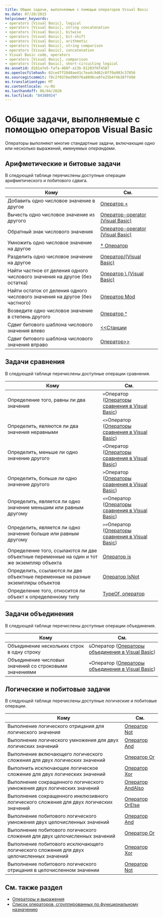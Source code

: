 ```yaml
---
title: Общие задачи, выполняемые с помощью операторов Visual Basic
ms.date: 07/20/2015
helpviewer_keywords:
- operators [Visual Basic], logical
- operators [Visual Basic], string concatenation
- operators [Visual Basic], bitwise
- operators [Visual Basic], bit-shift
- operators [Visual Basic], arithmetic
- operators [Visual Basic], string comparison
- operators [Visual Basic], concatenation
- Visual Basic code, operators
- operators [Visual Basic], comparison
- operators [Visual Basic], short-circuiting logical
ms.assetid: d181afe5-fafa-460f-a13b-81203f6f4587
ms.openlocfilehash: 62ced7f2048ae41c7ea4c9d62c0ff0a903c37856
ms.sourcegitcommit: f8c270376ed905f6a8896ce0fe25b4f4b38ff498
ms.translationtype: MT
ms.contentlocale: ru-RU
ms.lasthandoff: 06/04/2020
ms.locfileid: "84388924"
---
```

# <a name="common-tasks-performed-with-visual-basic-operators"></a>Общие задачи, выполняемые с помощью операторов Visual Basic
Операторы выполняют многие стандартные задачи, включающие одно или несколько выражений, именуемых *операндами*.  
  
## <a name="arithmetic-and-bit-shift-tasks"></a>Арифметические и битовые задачи  
 В следующей таблице перечислены доступные операции арифметического и побитового сдвига.  
  
|Кому|См.|  
|---|---|  
|Добавить одно числовое значение в другое|[Оператор +](../../../language-reference/operators/addition-operator.md)|  
|Вычесть одно числовое значение из другого|[Оператор-operator (Visual Basic)](../../../language-reference/operators/subtraction-operator.md)|  
|Обратный знак числового значения|[Оператор-operator (Visual Basic)](../../../language-reference/operators/subtraction-operator.md)|  
|Умножить одно числовое значение на другое|[* Оператор](../../../language-reference/operators/multiplication-operator.md)|  
|Разделить одно числовое значение на другое|[Оператор/(Visual Basic)](../../../language-reference/operators/floating-point-division-operator.md)|  
|Найти частное от деления одного числового значения на другое (без остатка)|[Оператор \ (Visual Basic)](../../../language-reference/operators/integer-division-operator.md)|  
|Найти остаток от деления одного числового значения на другое (без частного)|[Оператор Mod](../../../language-reference/operators/mod-operator.md)|  
|Возведите одно числовое значение в степень другого|[Оператор ^](../../../language-reference/operators/exponentiation-operator.md)|  
|Сдвиг битового шаблона числового значения влево|[<\<Станции](../../../language-reference/operators/left-shift-operator.md)|  
|Сдвиг битового шаблона числового значения вправо|[Оператор>> ](../../../language-reference/operators/right-shift-operator.md)|  
  
## <a name="comparison-tasks"></a>Задачи сравнения  
 В следующей таблице перечислены доступные операции сравнения.  
  
|Кому|См.|  
|---|---|  
|Определение того, равны ли два значения|`=`Оператор ([Операторы сравнения в Visual Basic](comparison-operators.md))|  
|Определить, являются ли два значения неравными|`<>`Оператор ([Операторы сравнения в Visual Basic](comparison-operators.md))|  
|Определить, меньше ли одно значение другого|`<`Оператор ([Операторы сравнения в Visual Basic](comparison-operators.md))|  
|Определить, больше ли одно значение другого|`>`Оператор ([Операторы сравнения в Visual Basic](comparison-operators.md))|  
|Определить, является ли одно значение меньшим или равным другому|`<=`Оператор ([Операторы сравнения в Visual Basic](comparison-operators.md))|  
|Определить, является ли одно значение больше или равным другому|`>=`Оператор ([Операторы сравнения в Visual Basic](comparison-operators.md))|  
|Определение того, ссылаются ли две объектные переменные на один и тот же экземпляр объекта|[Оператор is](../../../language-reference/operators/is-operator.md)|  
|Определить, ссылаются ли две объектные переменные на разные экземпляры объектов|[Оператор IsNot](../../../language-reference/operators/isnot-operator.md)|  
|Определение того, относится ли объект к определенному типу|[TypeOf, оператор](../../../language-reference/operators/typeof-operator.md)|  
  
## <a name="concatenation-tasks"></a>Задачи объединения  
 В следующей таблице перечислены доступные операции объединения.  
  
|Кому|См.|  
|---|---|  
|Объединение нескольких строк в одну строку|`&`Оператор ([Операторы объединения в Visual Basic](concatenation-operators.md))|  
|Объединение числовых значений со строковыми значениями|`+`Оператор ([Операторы объединения в Visual Basic](concatenation-operators.md))|  
  
## <a name="logical-and-bitwise-tasks"></a>Логические и побитовые задачи  
 В следующей таблице перечислены доступные логические и побитовые операции.  
  
|Кому|См.|  
|---|---|  
|Выполнение логического отрицания для логического значения|[Оператор Not](../../../language-reference/operators/not-operator.md)|  
|Выполнение логического умножения для двух логических значений|[Оператор And](../../../language-reference/operators/and-operator.md)|  
|Выполнение включающего логического сложения для двух логических значений|[Оператор Or](../../../language-reference/operators/or-operator.md)|  
|Выполнить исключающее логическое сложение для двух логических значений|[Оператор Xor](../../../language-reference/operators/xor-operator.md)|  
|Выполнение сокращенного логического умножения двух логических значений|[Оператор AndAlso](../../../language-reference/operators/andalso-operator.md)|  
|Выполнение сокращенного инклюзивного логического сложения для двух логических значений|[Оператор OrElse](../../../language-reference/operators/orelse-operator.md)|  
|Выполнение побитового логического умножения двух целочисленных значений|[Оператор And](../../../language-reference/operators/and-operator.md)|  
|Выполнение побитового логического сложения для двух целочисленных значений|[Оператор Or](../../../language-reference/operators/or-operator.md)|  
|Выполнение побитового исключающего логического сложения для двух целочисленных значений|[Оператор Xor](../../../language-reference/operators/xor-operator.md)|  
|Выполнение побитового логического отрицания в целочисленном значении|[Оператор Not](../../../language-reference/operators/not-operator.md)|  
  
## <a name="see-also"></a>См. также раздел

- [Операторы и выражения](index.md)
- [Список операторов, сгруппированных по функциональному назначению](../../../language-reference/operators/operators-listed-by-functionality.md)
